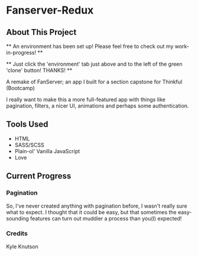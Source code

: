 # Fanserver-Redux


## About This Project

** An environment has been set up! Please feel free to check out my work-in-progress! **

** Just click the 'environment' tab just above and to the left of the green 'clone' button! THANKS!  **

A remake of FanServer; an app I built for a section capstone for Thinkful (Bootcamp)

I really want to make this a more full-featured app with things like pagination, filters, a nicer UI, animations and perhaps some authentication.

## Tools Used

* HTML
* SASS/SCSS
* Plain-ol' Vanilla JavaScript
* Love

## Current Progress

### Pagination
So, I've never created anything with pagination before, I wasn't really sure what to expect. I thought that it could be easy, but that sometimes the easy-sounding features can turn out muddier a process than you(I) expected!





### Credits
Kyle Knutson